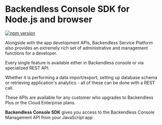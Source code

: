 # Backendless Console SDK for Node.js and browser   

[![npm version](https://img.shields.io/npm/v/backendless-console-sdk.svg?style=flat)](https://www.npmjs.com/package/backendless-console-sdk)

Alongside with the app development APIs, Backendless Service Platform also provides an extremely rich set of administrative and management functions for a developer. 

Every single feature is available either in Backendless console or via specialized REST API. 

Whether it is performing a data import/export, setting up database schema or retrieving application's analytics - all of these can be done with a REST call. 

These APIs are available for any customer who upgrades to Backendless Plus or the Cloud Enterprise plans.

**Backendless Console SDK** gives you access to the Backendless Console Management API from your JavaScript app
